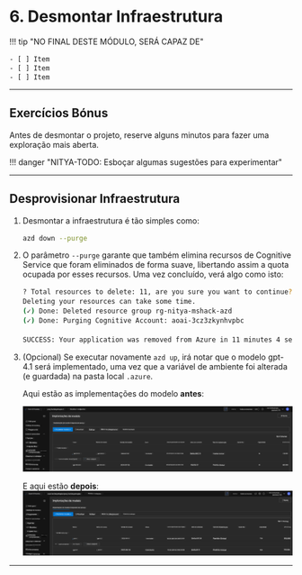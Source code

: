 <!--
CO_OP_TRANSLATOR_METADATA:
{
  "original_hash": "6539a34c770f3ceff282370d72ee74dc",
  "translation_date": "2025-09-24T10:00:42+00:00",
  "source_file": "workshop/docs/instructions/6-Teardown-Infrastructure.md",
  "language_code": "pt"
}
-->
# 6. Desmontar Infraestrutura

!!! tip "NO FINAL DESTE MÓDULO, SERÁ CAPAZ DE"

    - [ ] Item
    - [ ] Item
    - [ ] Item

---

## Exercícios Bónus

Antes de desmontar o projeto, reserve alguns minutos para fazer uma exploração mais aberta.

!!! danger "NITYA-TODO: Esboçar algumas sugestões para experimentar"

---

## Desprovisionar Infraestrutura

1. Desmontar a infraestrutura é tão simples como:
      
      ```bash title="" linenums="0"
      azd down --purge
      ```
1. O parâmetro `--purge` garante que também elimina recursos de Cognitive Service que foram eliminados de forma suave, libertando assim a quota ocupada por esses recursos. Uma vez concluído, verá algo como isto:
      
      ```bash title="" linenums="0"
      ? Total resources to delete: 11, are you sure you want to continue? Yes
      Deleting your resources can take some time.
      (✓) Done: Deleted resource group rg-nitya-mshack-azd
      (✓) Done: Purging Cognitive Account: aoai-3cz3zkynhvpbc

      SUCCESS: Your application was removed from Azure in 11 minutes 4 seconds.
      ```

1. (Opcional) Se executar novamente `azd up`, irá notar que o modelo gpt-4.1 será implementado, uma vez que a variável de ambiente foi alterada (e guardada) na pasta local `.azure`.

      Aqui estão as implementações do modelo **antes**:

      ![Inicial](../../../../../translated_images/14-deploy-initial.30e4cf1c29b587bc86efd11a0dd0b6ee6bec92ae4425860272179121951bd917.pt.png)

      E aqui estão **depois**:
      ![Novo](../../../../../translated_images/14-deploy-new.f7f3c355a3cf7299572bca5941cfeec14090237cd3d20310e347f27564089379.pt.png)

---

